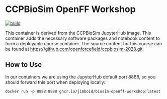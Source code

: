 CCPBioSim OpenFF Workshop
=========================

[![build](https://github.com/jimboid/biosim-openff-workshop/actions/workflows/build.yaml/badge.svg?branch=main)](https://github.com/jimboid/biosim-openff-workshop/actions/workflows/build.yaml)

This container is derived from the CCPBioSim JupyterHub image. This container
adds the necessary software packages and notebook content to form a deployable
course container. The source content for this course can be found at
https://github.com/openforcefield/ccpbiosim-2023.git

How to Use
----------

In our containers we are using the JupyterHub default port 8888, so you should
forward this port when deploying locally::

    docker run -p 8888:8888 ghcr.io/jimboid/biosim-openff-workshop:latest

